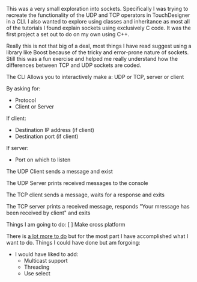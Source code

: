 This was a very small exploration into sockets. Specifically I was trying to recreate the functionality of the UDP and TCP operators in TouchDesigner in a CLI. I also wanted to explore using classes and inheritance as most all of the tutorials I found explain sockets using exclusively C code. It was the first project a set out to do on my own using C++. 

Really this is not that big of a deal, most things I have read suggest using a library like Boost because of the tricky and error-prone nature of sockets. Still this was a fun exercise and helped me really understand how the differences between TCP and UDP sockets are coded.

The CLI Allows you to interactively make a:
UDP or TCP, server or client

By asking for:
- Protocol
- Client or Server

If client:
- Destination IP address (if client)
- Destination port (if client)

If server:
- Port on which to listen

The UDP Client sends a message and exist

The UDP Server prints received messages to the console

The TCP client sends a message, waits for a response and exits

The TCP server prints a received message, responds "Your mressage has been received by client" and exits

Things I am going to do:
[ ] Make cross platform

There is [a lot more to do](http://beej.us/guide/bgnet/output/html/singlepage/bgnet.html) but for the most part I have accomplished what I want to do.
Things I could have done but am forgoing:
- I would have liked to add:
	- Multicast support
	- Threading
	- Use select
